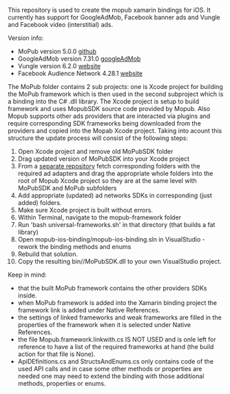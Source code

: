 This repository is used to create the mopub xamarin bindings for iOS. It currently has support for GoogleAdMob, Facebook banner ads and Vungle and Facebook video (interstitial) ads.

Version info:
* MoPub version 5.0.0 [github](https://github.com/mopub/mopub-ios-sdk)
* GoogleAdMob version 7.31.0 [googleAdMob](https://firebase.google.com/docs/admob/ios/download)
* Vungle version 6.2.0 [website](https://v.vungle.com/sdk)
* Facebook Audience Network 4.28.1 [website](https://developers.facebook.com/docs/ios)

The MoPub folder contains 2 sub projects: one is Xcode project for building the MoPub framework which is then used in the second subproject which is a binding into the C# .dll library. The Xcode project is setup to build framework and uses MopubSDK source code provided by Mopub. Also Mopub supports other ads providers that are interacted via plugins and require corresponding SDK frameworks being downloaded from the providers and copied into the Mopab Xcode project. Taking into acount this structure the update process will consist of the following steps:

1. Open Xcode project and remove old MoPubSDK folder
2. Drag updated version of MoPubSDK into your Xcode project
3. From a [separate repository](https://github.com/mopub/mopub-ios-mediation) fetch corresponding folders with the required ad adapters and drag the appropriate whole folders into the root of Mopub Xcode project so they are at the same level with MoPubSDK and MoPub subfolders
4. Add appropriate (updated) ad networks SDKs in corresponding (just added) folders.
5. Make sure Xcode project is built without errors.
6. Within Terminal, navigate to the mopub-framework folder
7. Run 'bash universal-frameworks.sh' in that directory (that builds a fat library)
8. Open mopub-ios-binding/mopub-ios-binding.sln in VisualStudio - rework the binding methods and enums
9. Rebuild that solution.
10. Copy the resulting bin/<BuildType>/MoPubSDK.dll to your own VisualStudio project.

Keep in mind:
- that the built MoPub framework contains the other providers SDKs inside.
- when MoPub framework is added into the Xamarin binding project the framework link is added under Native References.
- the settings of linked frameworks and weak frameworks are filled in the properties of the framework when it is selected under Native References.
- the file Mopub.framework.linkwith.cs IS NOT USED and is onle left for reference to have a list of the required frameworks at hand (the build action for that file is None).
- ApiDEfinitions.cs and StructsAndEnums.cs only contains code of the used API calls and in case some other methods or properties are needed one may need to extend the binding with those additional methods, properties or enums.
